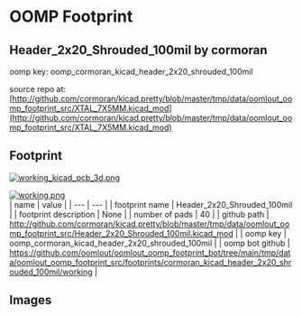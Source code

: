 # OOMP Footprint  
## Header_2x20_Shrouded_100mil  by cormoran  
  
oomp key: oomp_cormoran_kicad_header_2x20_shrouded_100mil  
  
source repo at: [http://github.com/cormoran/kicad.pretty/blob/master/tmp/data/oomlout_oomp_footprint_src/XTAL_7X5MM.kicad_mod](http://github.com/cormoran/kicad.pretty/blob/master/tmp/data/oomlout_oomp_footprint_src/XTAL_7X5MM.kicad_mod)  
## Footprint  
  
[![working_kicad_pcb_3d.png](working_kicad_pcb_3d_600.png)](working_kicad_pcb_3d.png)  
  
[![working.png](working_600.png)](working.png)  
| name | value | 
| --- | --- | 
| footprint name | Header_2x20_Shrouded_100mil | 
| footprint description | None | 
| number of pads | 40 | 
| github path | http://github.com/cormoran/kicad.pretty/blob/master/tmp/data/oomlout_oomp_footprint_src/Header_2x20_Shrouded_100mil.kicad_mod | 
| oomp key | oomp_cormoran_kicad_header_2x20_shrouded_100mil | 
| oomp bot github | https://github.com/oomlout/oomlout_oomp_footprint_bot/tree/main/tmp/data/oomlout_oomp_footprint_src/footprints/cormoran_kicad_header_2x20_shrouded_100mil/working | 
## Images  
